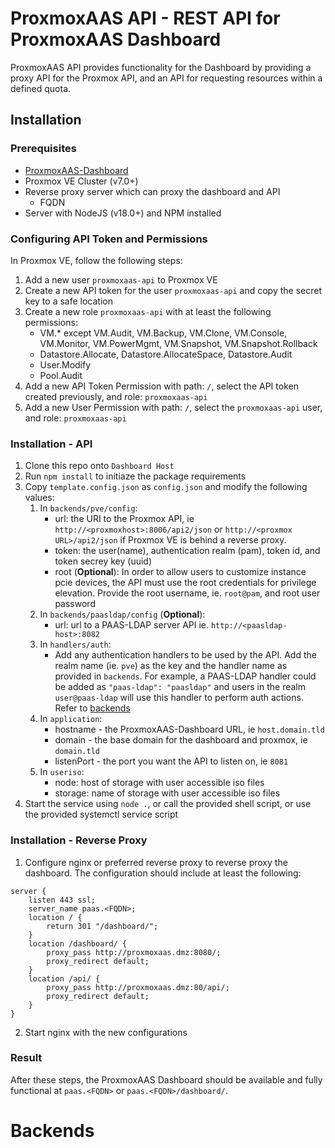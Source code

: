 # ProxmoxAAS API - REST API for ProxmoxAAS Dashboard
ProxmoxAAS API provides functionality for the Dashboard by providing a proxy API for the Proxmox API, and an API for requesting resources within a defined quota.

## Installation

### Prerequisites
- [ProxmoxAAS-Dashboard](https://git.tronnet.net/tronnet/ProxmoxAAS-Dashboard)
- Proxmox VE Cluster (v7.0+)
- Reverse proxy server which can proxy the dashboard and API
	- FQDN
- Server with NodeJS (v18.0+) and NPM installed

### Configuring API Token and Permissions
In Proxmox VE, follow the following steps:
1. Add a new user `proxmoxaas-api` to Proxmox VE
2. Create a new API token for the user `proxmoxaas-api` and copy the secret key to a safe location
3. Create a new role `proxmoxaas-api` with at least the following permissions: 
    - VM.* except VM.Audit, VM.Backup, VM.Clone, VM.Console, VM.Monitor, VM.PowerMgmt, VM.Snapshot, VM.Snapshot.Rollback
    - Datastore.Allocate, Datastore.AllocateSpace, Datastore.Audit
    - User.Modify
	- Pool.Audit
4. Add a new API Token Permission with path: `/`, select the API token created previously, and role: `proxmoxaas-api`
5. Add a new User Permission with  path: `/`, select the `proxmoxaas-api` user, and role: `proxmoxaas-api`

### Installation - API
1. Clone this repo onto `Dashboard Host`
2. Run `npm install` to initiaze the package requirements
3. Copy `template.config.json` as `config.json` and modify the following values:
	1. In `backends/pve/config`:
		- url: the URI to the Proxmox API, ie `http://<proxmoxhost>:8006/api2/json` or `http://<proxmox URL>/api2/json` if Proxmox VE is behind a reverse proxy. 
		- token: the user(name), authentication realm (pam), token id, and token secrey key (uuid)
		- root (**Optional**): In order to allow users to customize instance pcie devices, the API must use the root credentials for privilege elevation. Provide the root username, ie. `root@pam`, and root user password
	2. In `backends/paasldap/config` (**Optional**):
		- url: url to a PAAS-LDAP server API ie. `http://<paasldap-host>:8082`
	3. In `handlers/auth`:
		- Add any authentication handlers to be used by the API. Add the realm name (ie. `pve`) as the key and the handler name as provided in `backends`. For example, a PAAS-LDAP handler could be added as `"paas-ldap": "paasldap"` and users in the realm `user@paas-ldap` will use this handler to perform auth actions. Refer to [backends](#Backends)
	4. In `application`:
		- hostname - the ProxmoxAAS-Dashboard URL, ie `host.domain.tld`
		- domain - the base domain for the dashboard and proxmox, ie `domain.tld`
    	- listenPort - the port you want the API to listen on, ie `8081`
	5. In `useriso`:
		- node: host of storage with user accessible iso files
		- storage: name of storage with user accessible iso files
4. Start the service using `node .`, or call the provided shell script, or use the provided systemctl service script

### Installation - Reverse Proxy
1. Configure nginx or preferred reverse proxy to reverse proxy the dashboard. The configuration should include at least the following:
```
server {
	listen 443 ssl;
	server_name paas.<FQDN>;
	location / {
		return 301 "/dashboard/";
	}
	location /dashboard/ {
		proxy_pass http://proxmoxaas.dmz:8080/;
		proxy_redirect default;
	}
	location /api/ {
		proxy_pass http://proxmoxaas.dmz:80/api/;
		proxy_redirect default;
	}
}
```
2. Start nginx with the new configurations

### Result
After these steps, the ProxmoxAAS Dashboard should be available and fully functional at `paas.<FQDN>` or `paas.<FQDN>/dashboard/`.

# Backends